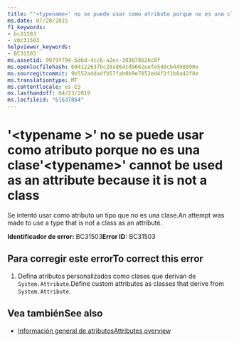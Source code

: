 ```yaml
---
title: "'<typename>' no se puede usar como atributo porque no es una clase"
ms.date: 07/20/2015
f1_keywords:
- bc31503
- vbc31503
helpviewer_keywords:
- BC31503
ms.assetid: 9979f794-5d6d-4cc6-a2ec-303078626c0f
ms.openlocfilehash: 694122637bc28a864cd9662eefe540cb4498890e
ms.sourcegitcommit: 9b552addadfb57fab0b9e7852ed4f1f1b8a42f8e
ms.translationtype: MT
ms.contentlocale: es-ES
ms.lasthandoff: 04/23/2019
ms.locfileid: "61637864"
---
```

# <a name="typename-cannot-be-used-as-an-attribute-because-it-is-not-a-class"></a><span data-ttu-id="18826-102">'\<typename >' no se puede usar como atributo porque no es una clase</span><span class="sxs-lookup"><span data-stu-id="18826-102">'\<typename>' cannot be used as an attribute because it is not a class</span></span>
<span data-ttu-id="18826-103">Se intentó usar como atributo un tipo que no es una clase.</span><span class="sxs-lookup"><span data-stu-id="18826-103">An attempt was made to use a type that is not a class as an attribute.</span></span>  
  
 <span data-ttu-id="18826-104">**Identificador de error:** BC31503</span><span class="sxs-lookup"><span data-stu-id="18826-104">**Error ID:** BC31503</span></span>  
  
## <a name="to-correct-this-error"></a><span data-ttu-id="18826-105">Para corregir este error</span><span class="sxs-lookup"><span data-stu-id="18826-105">To correct this error</span></span>  
  
1. <span data-ttu-id="18826-106">Defina atributos personalizados como clases que derivan de `System.Attribute`.</span><span class="sxs-lookup"><span data-stu-id="18826-106">Define custom attributes as classes that derive from `System.Attribute`.</span></span>  
  
## <a name="see-also"></a><span data-ttu-id="18826-107">Vea también</span><span class="sxs-lookup"><span data-stu-id="18826-107">See also</span></span>

- [<span data-ttu-id="18826-108">Información general de atributos</span><span class="sxs-lookup"><span data-stu-id="18826-108">Attributes overview</span></span>](~/docs/visual-basic/programming-guide/concepts/attributes/index.md)
